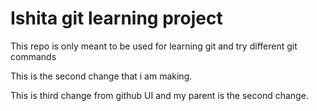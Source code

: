 # Ishita git learning project

This repo is only meant to be used for learning git and try different git commands

This is the second change that i am making.

This is third change from github UI and my parent is the second change.
